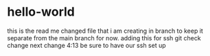 # hello-world
this is the read me changed file that i am creating in branch to keep it separate from the main branch for now.
adding this for ssh git check change
next change 4:13
be sure to have our ssh set up
